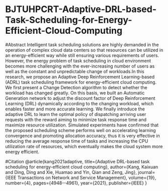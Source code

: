 # BJTUHPCRT-Adaptive-DRL-based-Task-Scheduling-for-Energy-Efficient-Cloud-Computing
#Abstract
Intelligent task scheduling solutions are highly demanded in the operation of complex cloud data centers so that resources can be utilized in an energy-efficient way while still ensuring various requirements of users. However, the energy problem of task scheduling in cloud environment becomes more challenging with the ever-increasing number of users as well as the constant and unpredictable change of workloads.In this research, we propose an Adaptive Deep Reinforcement Learning-based (ADRL) task scheduling framework for energy-efficient cloud computing. We first present a Change Detection algorithm to detect whether the workload has changed greatly. On this basis, we built an Automatic Generation network to adjust the discount factor of Deep Reinforcement Learning (DRL) dynamically according to the changing workload, which enables faster and more accurate learning. We finally introduce the adaptive DRL to learn the optimal policy of dispatching arriving user requests with the reward aiming to minimize task response time and maximize resource utilization. Simulated experiments have confirmed that the proposed scheduling scheme performs well on accelerating learning convergence and promoting allocation accuracy, thus it is very effective in reducing the average response time of tasks and increasing the CPU utilization rate of resources, which eventually makes the cloud system more energy efficient.

#Citation
@article{kang2021adaptive,
  title={Adaptive DRL-based task scheduling for energy-efficient cloud computing},
  author={Kang, Kaixuan and Ding, Ding and Xie, Huamao and Yin, Qian and Zeng, Jing},
  journal={IEEE Transactions on Network and Service Management},
  volume={19},
  number={4},
  pages={4948--4961},
  year={2021},
  publisher={IEEE}
}
